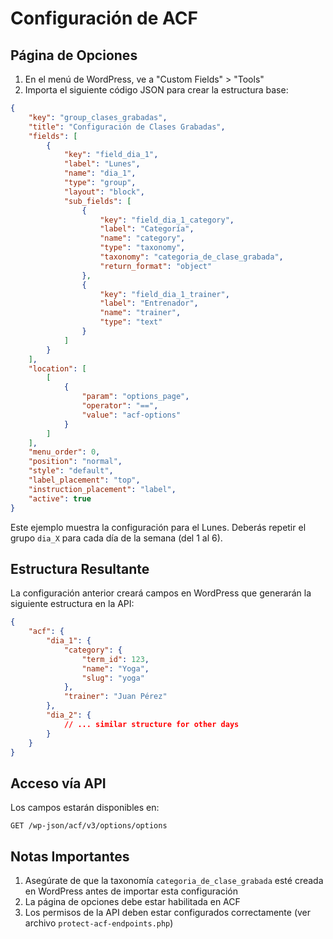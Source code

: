 # Configuración de ACF

## Página de Opciones

1. En el menú de WordPress, ve a "Custom Fields" > "Tools"
2. Importa el siguiente código JSON para crear la estructura base:

```json
{
    "key": "group_clases_grabadas",
    "title": "Configuración de Clases Grabadas",
    "fields": [
        {
            "key": "field_dia_1",
            "label": "Lunes",
            "name": "dia_1",
            "type": "group",
            "layout": "block",
            "sub_fields": [
                {
                    "key": "field_dia_1_category",
                    "label": "Categoría",
                    "name": "category",
                    "type": "taxonomy",
                    "taxonomy": "categoria_de_clase_grabada",
                    "return_format": "object"
                },
                {
                    "key": "field_dia_1_trainer",
                    "label": "Entrenador",
                    "name": "trainer",
                    "type": "text"
                }
            ]
        }
    ],
    "location": [
        [
            {
                "param": "options_page",
                "operator": "==",
                "value": "acf-options"
            }
        ]
    ],
    "menu_order": 0,
    "position": "normal",
    "style": "default",
    "label_placement": "top",
    "instruction_placement": "label",
    "active": true
}
```

Este ejemplo muestra la configuración para el Lunes. Deberás repetir el grupo `dia_X` para cada día de la semana (del 1 al 6).

## Estructura Resultante

La configuración anterior creará campos en WordPress que generarán la siguiente estructura en la API:

```json
{
    "acf": {
        "dia_1": {
            "category": {
                "term_id": 123,
                "name": "Yoga",
                "slug": "yoga"
            },
            "trainer": "Juan Pérez"
        },
        "dia_2": {
            // ... similar structure for other days
        }
    }
}
```

## Acceso vía API

Los campos estarán disponibles en:
```
GET /wp-json/acf/v3/options/options
```

## Notas Importantes

1. Asegúrate de que la taxonomía `categoria_de_clase_grabada` esté creada en WordPress antes de importar esta configuración
2. La página de opciones debe estar habilitada en ACF
3. Los permisos de la API deben estar configurados correctamente (ver archivo `protect-acf-endpoints.php`) 